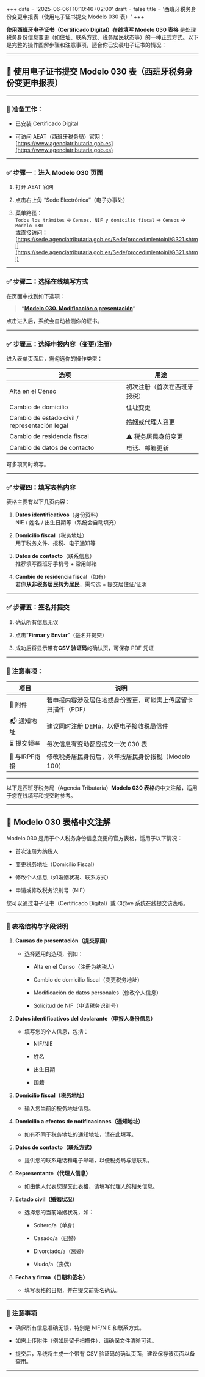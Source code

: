 +++
date = '2025-06-06T10:10:46+02:00'
draft = false
title = '西班牙税务身份变更申报表（使用电子证书提交 Modelo 030 表）'
+++

**使用西班牙电子证书（Certificado Digital）在线填写 Modelo 030 表格** 是处理税务身份信息变更（如住址、联系方式、税务居民状态等）的一种正式方式。以下是完整的操作图解步骤和注意事项，适合你已安装电子证书的情况：

---

## 🧾 使用电子证书提交 Modelo 030 表（西班牙税务身份变更申报表）

---

### 🧰 准备工作：

- 已安装 Certificado Digital
    
- 可访问 AEAT（西班牙税务局）官网：[https://www.agenciatributaria.gob.es](https://www.agenciatributaria.gob.es)
    

---

### ✅ 步骤一：进入 Modelo 030 页面

1. 打开 AEAT 官网
    
2. 点击右上角 “Sede Electrónica”（电子办事处）
    
3. 菜单路径：  
    `Todos los trámites` → `Censos, NIF y domicilio fiscal` → `Censos` → `Modelo 030`  
    或直接访问：[https://sede.agenciatributaria.gob.es/Sede/procedimientoini/G321.shtml](https://sede.agenciatributaria.gob.es/Sede/procedimientoini/G321.shtml)
    

---

### ✅ 步骤二：选择在线填写方式

在页面中找到如下选项：

> **“[Modelo 030. Modificación o presentación](https://sede.agenciatributaria.gob.es/static_files/common/html/selector_acceso/SelectorAccesos.html?rep=S&ref=%2Fwlpl%2FBU36-ASIS%2FM030%2Findex.zul&aut=CP)”**  

点击进入后，系统会自动检测你的证书。

---

### ✅ 步骤三：选择申报内容（变更/注册）

进入表单页面后，需勾选你的操作类型：

|选项|用途|
|---|---|
|Alta en el Censo|初次注册（首次在西班牙报税）|
|Cambio de domicilio|住址变更|
|Cambio de estado civil / representación legal|婚姻或代理人变更|
|Cambio de residencia fiscal|⚠️ 税务居民身份变更|
|Cambio de datos de contacto|电话、邮箱更新|

可多项同时填写。

---

### ✅ 步骤四：填写表格内容

表格主要有以下几页内容：

1. **Datos identificativos**（身份资料）  
    NIE / 姓名 / 出生日期等（系统会自动填充）
    
2. **Domicilio fiscal**（税务地址）  
    用于税务文件、报税、电子通知等
    
3. **Datos de contacto**（联系信息）  
    推荐填写西班牙手机号 + 常用邮箱
    
4. **Cambio de residencia fiscal**（如有）  
    若你**从非税务居民转为居民**，需勾选 + 提交居住证/证明
    

---

### ✅ 步骤五：签名并提交

1. 确认所有信息无误
    
2. 点击“**Firmar y Enviar**”（签名并提交）
    
3. 成功后将显示带有**CSV 验证码**的确认页，可保存 PDF 凭证
    

---

### 📌 注意事项：

|项目|说明|
|---|---|
|📄 附件|若申报内容涉及居住地或身份变更，可能需上传居留卡扫描件（PDF）|
|📬 通知地址|建议同时注册 DEHú，以便电子接收税局信件|
|⏳ 提交频率|每次信息有变动都应提交一次 030 表|
|🧾 与IRPF衔接|修改税务居民身份后，次年按居民身份报税（Modelo 100）|

---

以下是西班牙税务局（Agencia Tributaria）**Modelo 030 表格**的中文注解，适用于您在线填写和提交时参考。

---

## 🧾 Modelo 030 表格中文注解

Modelo 030 是用于个人税务身份信息变更的官方表格，适用于以下情况：

- 首次注册为纳税人
    
- 变更税务地址（Domicilio Fiscal）
    
- 修改个人信息（如婚姻状况、联系方式）
    
- 申请或修改税务识别号（NIF）
    

您可以通过电子证书（Certificado Digital）或 Cl@ve 系统在线提交该表格。

---

### 📄 表格结构与字段说明

1. **Causas de presentación（提交原因）**
    
    - 选择适用的选项，例如：
        
        - Alta en el Censo（注册为纳税人）
            
        - Cambio de domicilio fiscal（变更税务地址）
            
        - Modificación de datos personales（修改个人信息）
            
        - Solicitud de NIF（申请税务识别号）
            
2. **Datos identificativos del declarante（申报人身份信息）**
    
    - 填写您的个人信息，包括：
        
        - NIF/NIE
            
        - 姓名
            
        - 出生日期
            
        - 国籍
            
3. **Domicilio fiscal（税务地址）**
    
    - 输入您当前的税务地址信息。
        
4. **Domicilio a efectos de notificaciones（通知地址）**
    
    - 如有不同于税务地址的通知地址，请在此填写。
        
5. **Datos de contacto（联系方式）**
    
    - 提供您的联系电话和电子邮箱，以便税务局与您联系。
        
6. **Representante（代理人信息）**
    
    - 如由他人代表您提交此表格，请填写代理人的相关信息。
        
7. **Estado civil（婚姻状况）**
    
    - 选择您的当前婚姻状况，如：
        
        - Soltero/a（单身）
            
        - Casado/a（已婚）
            
        - Divorciado/a（离婚）
            
        - Viudo/a（丧偶）
            
8. **Fecha y firma（日期和签名）**
    
    - 填写表格的日期，并在提交前签名确认。
        

---

### 📌 注意事项

- 确保所有信息准确无误，特别是 NIF/NIE 和联系方式。
    
- 如需上传附件（例如居留卡扫描件），请确保文件清晰可读。
    
- 提交后，系统将生成一个带有 CSV 验证码的确认页面，建议保存该页面以备查用。
    

---

